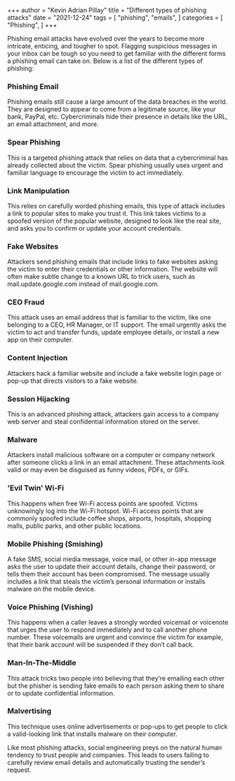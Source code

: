 +++
author = "Kevin Adrian Pillay"
title = "Different types of phishing attacks"
date = "2021-12-24"
tags = [
    "phishing",
    "emails",
]
categories = [
    "Phishing",
]
+++

Phishing email attacks have evolved over the years to become more intricate, enticing, and tougher to spot. 
Flagging suspicious messages in your inbox can be tough so you need to get familiar with the different forms a phishing email can take on. Below is a list of the different types of phishing:

### Phishing Email
Phishing emails still cause a large amount of the data breaches in the world. They are designed to appear to come from a legitimate source, like your bank, PayPal, etc. Cybercriminals hide their presence in details like the URL, an email attachment, and more.

### Spear Phishing
This is a targeted phishing attack that relies on data that a cybercriminal has already collected about the victim. Spear phishing usually uses urgent and familiar language to encourage the victim to act immediately.

### Link Manipulation
This relies on carefully worded phishing emails, this type of attack includes a link to popular sites to make you trust it. This link takes victims to a spoofed version of the popular website, designed to look like the real site, and asks you to confirm or update your account credentials.

### Fake Websites
Attackers send phishing emails that include links to fake websites asking the victim to enter their credentials or other information. The website will often make subtle change to a known URL to trick users, such as mail.update.google.com instead of mail.google.com.

### CEO Fraud
This attack uses an email address that is familiar to the victim, like one belonging to a CEO, HR Manager, or IT support. The email urgently asks the victim to act and transfer funds, update employee details, or install a new app on their computer.

### Content Injection
Attackers hack a familiar website and include a fake website login page or pop-up that directs visitors to a fake website.

### Session Hijacking
This is an advanced phishing attack, attackers gain access to a company web server and steal confidential information stored on the server.

### Malware
Attackers install malicious software on a computer or company network after someone clicks a link in an email attachment. These attachments look valid or may even be disguised as funny videos, PDFs, or GIFs.

### 'Evil Twin' Wi-Fi
This happens when free Wi-Fi access points are spoofed. Victims unknowingly log into the Wi-Fi hotspot. Wi-Fi access points that are commonly spoofed include coffee shops, airports, hospitals, shopping malls, public parks, and other public locations.

### Mobile Phishing (Smishing)
A fake SMS, social media message, voice mail, or other in-app message asks the user to update their account details, change their password, or tells them their account has been compromised. The message usually includes a link that steals the victim’s personal information or installs malware on the mobile device.

### Voice Phishing (Vishing)
This happens when a caller leaves a strongly worded voicemail or voicenote that urges the user to respond immediately and to call another phone number. These voicemails are urgent and convince the victim for example, that their bank account will be suspended if they don’t call back.

### Man-In-The-Middle
This attack tricks two people into believing that they’re emailing each other but the phisher is sending fake emails to each person asking them to share or to update confidential information.

### Malvertising
This technique uses online advertisements or pop-ups to get people to click a valid-looking link that installs malware on their computer.

Like most phishing attacks, social engineering preys on the natural human tendency to trust people and companies. This leads to users failing to carefully review email details and automatically trusting the sender’s request. 
